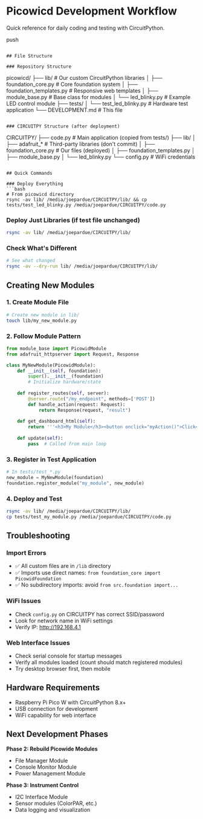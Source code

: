 # Picowicd Development Workflow

Quick reference for daily coding and testing with CircuitPython.

 push
```

## File Structure

### Repository Structure
```
picowicd/
├── lib/                    # Our custom CircuitPython libraries
│   ├── foundation_core.py  # Core foundation system
│   ├── foundation_templates.py # Responsive web templates
│   ├── module_base.py     # Base class for modules
│   └── led_blinky.py      # Example LED control module
├── tests/
│   └── test_led_blinky.py # Hardware test application
└── DEVELOPMENT.md         # This file
```

### CIRCUITPY Structure (after deployment)
```
CIRCUITPY/
├── code.py               # Main application (copied from tests/)
├── lib/
│   ├── adafruit_*        # Third-party libraries (don't commit)
│   ├── foundation_core.py    # Our files (deployed)
│   ├── foundation_templates.py
│   ├── module_base.py
│   └── led_blinky.py
└── config.py            # WiFi credentials
```

## Quick Commands

### Deploy Everything
```bash
# From picowicd directory
rsync -av lib/ /media/joepardue/CIRCUITPY/lib/ && cp tests/test_led_blinky.py /media/joepardue/CIRCUITPY/code.py
```

### Deploy Just Libraries (if test file unchanged)
```bash
rsync -av lib/ /media/joepardue/CIRCUITPY/lib/
```

### Check What's Different
```bash
# See what changed
rsync -av --dry-run lib/ /media/joepardue/CIRCUITPY/lib/
```

## Creating New Modules

### 1. Create Module File
```bash
# Create new module in lib/
touch lib/my_new_module.py
```

### 2. Follow Module Pattern
```python
from module_base import PicowidModule
from adafruit_httpserver import Request, Response

class MyNewModule(PicowidModule):
    def __init__(self, foundation):
        super().__init__(foundation)
        # Initialize hardware/state
        
    def register_routes(self, server):
        @server.route("/my_endpoint", methods=['POST'])
        def handle_action(request: Request):
            return Response(request, "result")
    
    def get_dashboard_html(self):
        return '''<h3>My Module</h3><button onclick="myAction()">Click</button>'''
    
    def update(self):
        pass  # Called from main loop
```

### 3. Register in Test Application
```python
# In tests/test_*.py
new_module = MyNewModule(foundation)
foundation.register_module("my_module", new_module)
```

### 4. Deploy and Test
```bash
rsync -av lib/ /media/joepardue/CIRCUITPY/lib/
cp tests/test_my_module.py /media/joepardue/CIRCUITPY/code.py
```

## Troubleshooting

### Import Errors
- ✅ All custom files are in `/lib` directory
- ✅ Imports use direct names: `from foundation_core import PicowidFoundation`
- ✅ No subdirectory imports: avoid `from src.foundation import...`

### WiFi Issues
- Check `config.py` on CIRCUITPY has correct SSID/password
- Look for network name in WiFi settings
- Verify IP: http://192.168.4.1

### Web Interface Issues
- Check serial console for startup messages
- Verify all modules loaded (count should match registered modules)
- Try desktop browser first, then mobile

## Hardware Requirements

- Raspberry Pi Pico W with CircuitPython 8.x+
- USB connection for development
- WiFi capability for web interface

## Next Development Phases

**Phase 2: Rebuild Picowide Modules**
- File Manager Module
- Console Monitor Module  
- Power Management Module

**Phase 3: Instrument Control**
- I2C Interface Module
- Sensor modules (ColorPAR, etc.)
- Data logging and visualization
